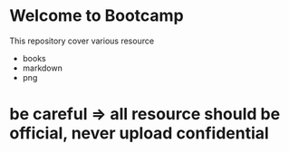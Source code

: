 # Welcome to Bootcamp

This repository cover various resource

- books
- markdown
- png

# be careful => all resource should be official, never upload confidential
